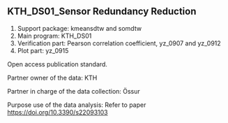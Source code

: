 ## KTH_DS01_Sensor Redundancy Reduction
1. Support package: kmeansdtw and somdtw
2. Main program: KTH_DS01
3. Verification part: Pearson correlation coefficient, yz_0907 and yz_0912
4. Plot part: yz_0915

Open access publication standard.

Partner owner of the data: KTH

Partner in charge of the data collection: Össur

Purpose use of the data analysis: Refer to paper https://doi.org/10.3390/s22093103
